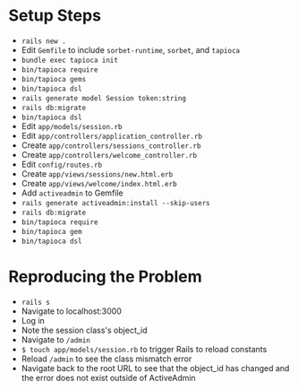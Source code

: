 # Setup Steps

- `rails new .`
- Edit `Gemfile` to include `sorbet-runtime`, `sorbet`, and `tapioca`
- `bundle exec tapioca init`
- `bin/tapioca require`
- `bin/tapioca gems`
- `bin/tapioca dsl`
- `rails generate model Session token:string`
- `rails db:migrate`
- `bin/tapioca dsl`
- Edit `app/models/session.rb`
- Edit `app/controllers/application_controller.rb`
- Create `app/controllers/sessions_controller.rb`
- Create `app/controllers/welcome_controller.rb`
- Edit `config/routes.rb`
- Create `app/views/sessions/new.html.erb`
- Create `app/views/welcome/index.html.erb`
- Add `activeadmin` to Gemfile
- `rails generate activeadmin:install --skip-users`
- `rails db:migrate`
- `bin/tapioca require`
- `bin/tapioca gem`
- `bin/tapioca dsl`

# Reproducing the Problem

- `rails s`
- Navigate to localhost:3000
- Log in
- Note the session class's object_id
- Navigate to `/admin`
- `$ touch app/models/session.rb` to trigger Rails to reload constants
- Reload `/admin` to see the class mismatch error
- Navigate back to the root URL to see that the object_id has changed and the
  error does not exist outside of ActiveAdmin

